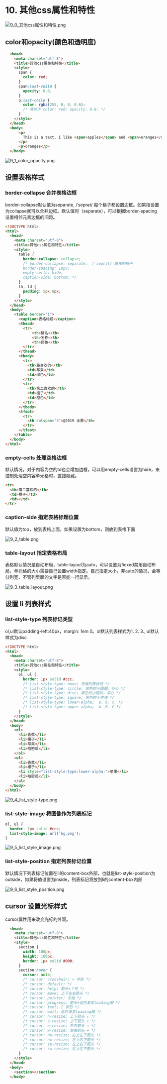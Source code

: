 # 10. 其他css属性和特性



![9_0_其他css属性和特性.png](/images/css/9_0_其他css属性和特性.png)

## color和opacity(颜色和透明度)
```html
  <head>
    <meta charset="utf-8">
    <title>其他css属性和特性</title>
    <style>
      span {
        color: red;
      }
      span:last-child {
        opacity: 0.6;
      }
      p:last-child {
        color: rgba(255, 0, 0, 0.6);
        /* 等价于 color: red; opacity: 0.6; */
      }
    </style>
  </head>
  <body>
      <p>
        This is a text. I like <span>apples</span> and <span>oranges</span>.
      </p>
      <p>oranges</p>
  </body>
```
![9_1_color_opacity.png](/images/css/9_1_color_opacity.png)

## 设置表格样式
### border-collapse 合并表格边框
border-collapse默认值为separate, /ˈseprət/ 每个格子都设置边框。如果指设置为collapse就可以合并边框。默认值时（separate），可以根据border-spacing 设置相邻元素边框的间距。
```html
<!DOCTYPE html>
<html>
  <head>
    <meta charset="utf-8">
    <title>其他css属性和特性</title>
    <style>
      table {
        border-collapse: collapse;
        /* border-collapse: separate;  /ˈseprət/ 单独的格子
        border-spacing: 10px;
        empty-cells: hide;
        caption-side: bottom; */
      }
      th, td {
        padding: 5px 8px;
      }
    </style>
  </head>
  <body>
    <table border="1">
      <caption>表格标题</caption>
      <thead>
        <tr>
            <th>排名</th>
            <th>名称</th>
            <th>颜色</th>
        </tr>
      </thead>
      <tbody>
        <tr>
          <th>最喜欢的</th>
          <td>苹果</td>
          <td>绿色</td>
        </tr>
        <tr>
          <th>第二喜欢的</th>
          <td>橙子</td>
          <td>橙色</td>
        </tr>
      </tbody>
      <tfoot>
        <tr>
          <th colspan="3">@2019 水果</th>
        </tr>
      </tfoot>
    </table>
  </body>
</html>
```

### empty-cells 处理空格边框
默认情况，对于内容为空的td也会增加边框，可以用empty-cells设置为hide，来控制处理空内容单元格时，直接隐藏。
```html
<tr>
  <th>第二喜欢的</th>
  <td>橙子</td>
  <td></td>
</tr>
```
### caption-side 指定表格标题位置
默认值为top，放到表格上面，如果设置为bottom，则放到表格下面

![9_2_table.png](/images/css/9_2_table.png)

### table-layout 指定表格布局
表格默认情况是自动布局，table-layout为auto，可以设置为fiexed禁用自动布局，单元格的大小需要自己设置width指定。自己指定大小，非auto的情况，会等分列宽，不管列里面的文字是否能一行显示。

![9_3_table_layout.png](/images/css/9_3_table_layout.png)

## 设置 li 列表样式
### list-style-type 列表标记类型
ol,ul默认padding-left:40px，margin: 1em 0。ol默认列表样式为1. 2. 3., ul默认样式为disc
``` html
<!DOCTYPE html>
<html>
  <head>
    <meta charset="utf-8">
    <title>其他css属性和特性</title>
    <style>
      ol, ul {
        border: 1px solid #ccc;
        /* list-style-type: none; 去掉列表标记 */
        /* list-style-type: circle; 黑色的小圆圈，空心 */
        /* list-style-type: disc; 黑色的小圆块，实心 */
        /* list-style-type: square; 黑色的小方块 */
        /* list-style-type: lower-alpha;  a. b. c. */
        /* list-style-type: upper-alpha;  A. B. C.*/
      }
    </style>
  </head>
  <body>
    <ol>
      <li>香蕉</li>
      <li>橘子</li>
      <li>苹果</li>
      <li>哈密瓜</li>
    </ol>
    <ul>
      <li>香蕉</li>
      <li>橘子</li>
      <li style="list-style-type:lower-alpha;">苹果</li>
      <li>哈密瓜</li>
    </ul>
  </body>
</html>
```
![9_4_list_style-type.png](/images/css/9_4_list_style-type.png)

### list-style-image 将图像作为列表标记
```css
ol, ul {
  border: 1px solid #ccc;
  list-style-image: url('bg.png');
}
```
![9_5_list_style_image.png](/images/css/9_5_list_style_image.png)

### list-style-position 指定列表标记位置
默认情况下列表标记位置在li的content-box外部，也就是list-style-position为outside，如果将值设置为inside，列表标记将放到li的content-box内部

![9_6_list_style_position.png](/images/css/9_6_list_style_position.png)

## cursor 设置光标样式
cursor属性用来改变光标的外观。
```html
  <head>
    <meta charset="utf-8">
    <title>其他css属性和特性</title>
    <style>
      section {
        width: 100px;
        height: 100px;
        border: 1px solid #000;
      }
      section:hover {
        cursor: auto;
        /* cursor: crosshair; + 字形 */
        /* cursor: default; */
        /* cursor: help; 箭头+？号 */
        /* cursor: move; 上下左右箭头 */
        /* cursor: pointer; 手指 */
        /* cursor: progress; 箭头+蓝色渐变loading圈 */
        /* cursor: text; I 字形 */
        /* cursor: wait; 蓝色渐变loading圈 */
        /* cursor: n-resize; 上下箭头 ↕ */
        /* cursor: s-resize; 上下箭头 ↕ */
        /* cursor: e-resize; 左右箭头 ↔ */
        /* cursor: w-resize; 左右箭头 ↔ */
        /* cursor: ne-resize; 右上左下箭头 */
        /* cursor: nw-resize; 左上右下箭头 */
        /* cursor: se-resize; 左上右下箭头 */
        /* cursor: sw-resize; 右上左下箭头 */
      }
    </style>
  </head>
  <body>
    <section></section>
  </body>
```

